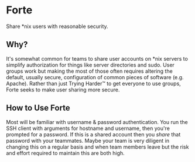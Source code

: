 # Forte

Share *nix users with reasonable security.

## Why?

It's somewhat common for teams to share user accounts on *nix servers to simplify authorization for things like server directories and sudo. User groups work but making the most of those often requires altering the default, usually secure, configuration of common pieces of software (e.g. Apache). Rather than just Trying Harder&trade; to get everyone to use groups, Forte seeks to make user sharing more secure.

## How to Use Forte

Most will be familiar with username & password authentication. You run the SSH client with arguments for hostname and username, then you're prompted for a password. If this is a shared account then you _share_ that password with your teammates. Maybe your team is very diligent in changing this on a regular basis and when team members leave but the risk and effort required to maintain this are both high.

